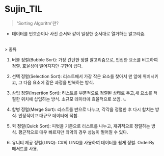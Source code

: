 # Sujin_TIL

> 'Sorting Algoritm'란?

-  데이터를 번호순이나 사전 순서와 같이 일정한 순서대로 열거하는 알고리즘. 

<br/>
> 종류

1. 버블 정렬(Bubble Sort): 
가장 간단한 정렬 알고리즘으로, 인접한 요소를 비교하여 정렬. 
효율성이 떨어지지만 구현이 쉽다.

2. 선택 정렬(Selection Sort): 리스트에서 가장 작은 요소를 찾아서 맨 앞에 위치시키고, 그 다음 요소에 같은 과정을 반복하는 방식. 

3. 삼입 정렬(Insertion Sort): 리스트를 부분적으로 정렬된 상태로 두고,새 요소를 적절한 위치에 삽입하는 방식. 소규모 데이터에 효율적으로 쓰임. ㄴ

4. 합병 정렬(Merge Sort): 리스트를 반으로 나누고, 각각을 정렬한 후 다시 합치는 방식. 안정적이고 대규모 데이터에 적합.

5. 퀵 정렬(Quick Sort): 피벗을 기준으로 리스트를 나누고, 재귀적으로 정렬하는 방식. 평균적으로 매우 빠르지만 최악의 경우 성능이 떨어질 수 있다.

6. 유니티 제공 정렬(LINQ): C#의 LINQ를 사용하여 데이터를 쉽게 정렬. OrderBy 메서드를 사용.



<!-- Command +? : 주석처리 단축키 -->
<!-- <br/> : 줄바꿈 단축키 -->
